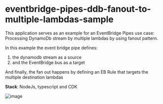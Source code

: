 # eventbridge-pipes-ddb-fanout-to-multiple-lambdas-sample

This application serves as an example for an EventBridge Pipes use case: Processing DynamoDb stream by multiple lambdas by using fanout pattern.

In this example the event bridge pipe defines:

1. the dynamodb stream as a source 
2. and the EventBridge bus as a target

And finally, the fan out happens by defining an EB Rule that targets the multiple destination lambdas

**Stack**: NodeJs, typescript and CDK  

![image](https://user-images.githubusercontent.com/6813975/219195584-627d0174-954d-4a2f-8d19-f307f10d24d2.png)
